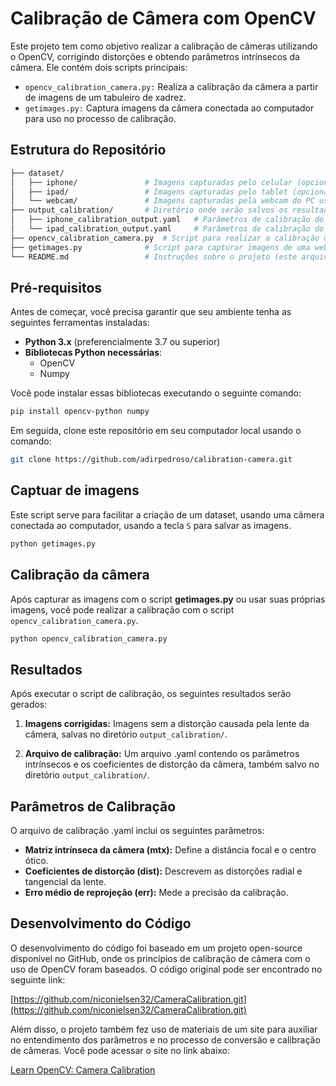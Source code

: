# Calibração de Câmera com OpenCV

Este projeto tem como objetivo realizar a calibração de câmeras utilizando o OpenCV, corrigindo distorções e obtendo parâmetros intrínsecos da câmera. Ele contém dois scripts principais:

- `opencv_calibration_camera.py:` Realiza a calibração da câmera a partir de imagens de um tabuleiro de xadrez.
- `getimages.py:` Captura imagens da câmera conectada ao computador para uso no processo de calibração.

## Estrutura do Repositório

```bash
├── dataset/
│   ├── iphone/               # Imagens capturadas pelo celular (opcional)
│   ├── ipad/                 # Imagens capturadas pelo tablet (opcional)
│   └── webcam/               # Imagens capturadas pela webcam do PC usando o script getimages.py
├── output_calibration/       # Diretório onde serão salvos os resultados da calibração
│   ├── iphone_calibration_output.yaml   # Parâmetros de calibração do celular
│   └── ipad_calibration_output.yaml     # Parâmetros de calibração do tablet
├── opencv_calibration_camera.py  # Script para realizar a calibração de câmera
├── getimages.py              # Script para capturar imagens de uma webcam
└── README.md                 # Instruções sobre o projeto (este arquivo)

```

## Pré-requisitos

Antes de começar, você precisa garantir que seu ambiente tenha as seguintes ferramentas instaladas:

- **Python 3.x** (preferencialmente 3.7 ou superior)
- **Bibliotecas Python necessárias**:
  - OpenCV
  - Numpy

Você pode instalar essas bibliotecas executando o seguinte comando:

```bash
pip install opencv-python numpy
```

Em seguida, clone este repositório em seu computador local usando o comando:
```bash
git clone https://github.com/adirpedroso/calibration-camera.git
```

## Captuar de imagens 
Este script serve para facilitar a criação de um dataset, usando uma câmera conectada ao computador, usando a tecla `S` para salvar as imagens.

```bash
python getimages.py
```

## Calibração da câmera 

Após capturar as imagens com o script **getimages.py** ou usar suas próprias imagens, você pode realizar a calibração com o script `opencv_calibration_camera.py`.

```bash
python opencv_calibration_camera.py

```
 
## Resultados
Após executar o script de calibração, os seguintes resultados serão gerados:

1. **Imagens corrigidas:** Imagens sem a distorção causada pela lente da câmera, salvas no diretório `output_calibration/`.

2. **Arquivo de calibração:** Um arquivo .yaml contendo os parâmetros intrínsecos e os coeficientes de distorção da câmera, também salvo no diretório `output_calibration/`.

## Parâmetros de Calibração
O arquivo de calibração .yaml inclui os seguintes parâmetros:

- **Matriz intrínseca da câmera (mtx):** Define a distância focal e o centro ótico.
- **Coeficientes de distorção (dist):** Descrevem as distorções radial e tangencial da lente.
- **Erro médio de reprojeção (err):** Mede a precisão da calibração.



## Desenvolvimento do Código

O desenvolvimento do código foi baseado em um projeto open-source disponível no GitHub, onde os princípios de calibração de câmera com o uso de OpenCV foram baseados. O código original pode ser encontrado no seguinte link:

[https://github.com/niconielsen32/CameraCalibration.git](https://github.com/niconielsen32/CameraCalibration.git)

Além disso, o projeto também fez uso de materiais de um site para auxiliar no entendimento dos parâmetros e no processo de conversão e calibração de câmeras. Você pode acessar o site no link abaixo:

[Learn OpenCV: Camera Calibration](https://www.learnopencv.com/camera-calibration-using-opencv/)





